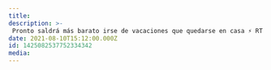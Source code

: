 ```yaml
---
title: 
description: >-
 Pronto saldrá más barato irse de vacaciones que quedarse en casa ⚡ RT @elperiodico: La ola de calor impulsa el precio de la luz este martes a su segundo récord histórico consecutivo. #oladecalor ➡Así es la nueva factura de la luz http://elperiodi.co/ec8a710
date: 2021-08-10T15:12:00.000Z
id: 1425082537752334342
media: 
---
```

